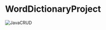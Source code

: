 # WordDictionaryProject
![JavaCRUD](https://user-images.githubusercontent.com/63996076/188782682-80d57f2d-7020-47b7-973d-48a1857572e0.png)
